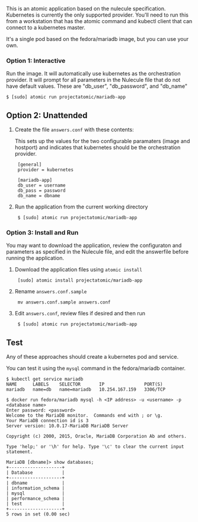 This is an atomic application based on the nulecule specification. Kubernetes is currently the only supported provider. You'll need to run this from a workstation that has the atomic command and kubectl client that can connect to a kubernetes master.

It's a single pod based on the fedora/mariadb image, but you can use your own.

### Option 1: Interactive

Run the image. It will automatically use kubernetes as the orchestration provider.  It will prompt for all parameters in the Nulecule file that do not have default values.  These are "db_user", "db_password", and "db_name"

    $ [sudo] atomic run projectatomic/mariadb-app

## Option 2: Unattended

1. Create the file `answers.conf` with these contents:

    This sets up the values for the two configurable paramaters (image and hostport) and indicates that kubernetes should be the orchestration provider.

        [general]
        provider = kubernetes

        [mariadb-app]
        db_user = username
        db_pass = password
        db_name = dbname

1. Run the application from the current working directory

        $ [sudo] atomic run projectatomic/mariadb-app

### Option 3: Install and Run

You may want to download the application, review the configuraton and parameters as specified in the Nulecule file, and edit the answerfile before running the application.

1. Download the application files using `atomic install`

        [sudo] atomic install projectatomic/mariadb-app

1. Rename `answers.conf.sample`

        mv answers.conf.sample answers.conf

1. Edit `answers.conf`, review files if desired and then run

        $ [sudo] atomic run projectatomic/mariadb-app

## Test
Any of these approaches should create a kubernetes pod and service.

You can test it using the `mysql` command in the fedora/mariadb container.

```
$ kubectl get service mariadb
NAME      LABELS    SELECTOR       IP               PORT(S)
mariadb   name=db   name=mariadb   10.254.167.159   3306/TCP

$ docker run fedora/mariadb mysql -h <IP address> -u <username> -p <database name>
Enter password: <password>
Welcome to the MariaDB monitor.  Commands end with ; or \g.
Your MariaDB connection id is 3
Server version: 10.0.17-MariaDB MariaDB Server

Copyright (c) 2000, 2015, Oracle, MariaDB Corporation Ab and others.

Type 'help;' or '\h' for help. Type '\c' to clear the current input statement.

MariaDB [dbname]> show databases;
+--------------------+
| Database           |
+--------------------+
| dbname             |
| information_schema |
| mysql              |
| performance_schema |
| test               |
+--------------------+
5 rows in set (0.00 sec)
```
